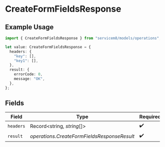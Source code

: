 # CreateFormFieldsResponse

## Example Usage

```typescript
import { CreateFormFieldsResponse } from "servicem8/models/operations";

let value: CreateFormFieldsResponse = {
  headers: {
    "key": [],
    "key1": [],
  },
  result: {
    errorCode: 0,
    message: "OK",
  },
};
```

## Fields

| Field                                       | Type                                        | Required                                    | Description                                 |
| ------------------------------------------- | ------------------------------------------- | ------------------------------------------- | ------------------------------------------- |
| `headers`                                   | Record<string, *string*[]>                  | :heavy_check_mark:                          | N/A                                         |
| `result`                                    | *operations.CreateFormFieldsResponseResult* | :heavy_check_mark:                          | N/A                                         |